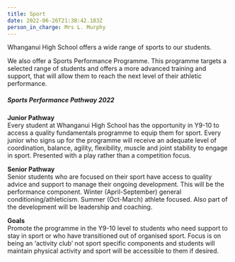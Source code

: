 ```yaml
---
title: Sport
date: 2022-06-26T21:38:42.183Z
person_in_charge: Mrs L. Murphy
---
```

Whanganui High School offers a wide range of sports to our students.



We also offer a Sports Performance Programme. This programme targets a selected range of students and offers a more advanced training and support, that will allow them to reach the next level of their athletic performance.







##### Sports Performance Pathway 2022 



**Junior Pathway**  
Every student at Whanganui High School has the opportunity in Y9-10 to access a quality fundamentals programme to equip them for sport. 
Every junior who signs up for the programme will receive an adequate level of coordination, balance, agility, flexibility, muscle and joint stability to engage in sport. Presented with a play rather than a competition focus.

**Senior Pathway**  
Senior students who are focused on their sport have access to quality advice and support to manage their ongoing development. This will be the performance component. Winter (April-September) general conditioning/athleticism. Summer (Oct-March) athlete focused. Also part of the development will be leadership and coaching. 

**Goals**  
Promote the programme in the Y9-10 level to students who need support to stay in sport or who have transitioned out of organised sport. Focus is on being an ‘activity club’ not sport specific components and students will maintain physical activity and sport will be accessible to them if desired.